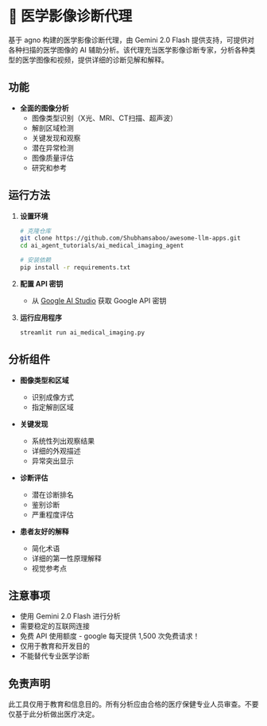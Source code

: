 # 🩻 医学影像诊断代理

基于 agno 构建的医学影像诊断代理，由 Gemini 2.0 Flash 提供支持，可提供对各种扫描的医学图像的 AI 辅助分析。该代理充当医学影像诊断专家，分析各种类型的医学图像和视频，提供详细的诊断见解和解释。

## 功能

- **全面的图像分析**
  - 图像类型识别（X光、MRI、CT扫描、超声波）
  - 解剖区域检测
  - 关键发现和观察
  - 潜在异常检测
  - 图像质量评估
  - 研究和参考

## 运行方法

1. **设置环境**
   ```bash
   # 克隆仓库
   git clone https://github.com/Shubhamsaboo/awesome-llm-apps.git
   cd ai_agent_tutorials/ai_medical_imaging_agent

   # 安装依赖
   pip install -r requirements.txt
   ```

2. **配置 API 密钥**
   - 从 [Google AI Studio](https://aistudio.google.com) 获取 Google API 密钥

3. **运行应用程序**
   ```bash
   streamlit run ai_medical_imaging.py
   ```

## 分析组件

- **图像类型和区域**
  - 识别成像方式
  - 指定解剖区域

- **关键发现**
  - 系统性列出观察结果
  - 详细的外观描述
  - 异常突出显示

- **诊断评估**
  - 潜在诊断排名
  - 鉴别诊断
  - 严重程度评估

- **患者友好的解释**
  - 简化术语
  - 详细的第一性原理解释
  - 视觉参考点

## 注意事项

- 使用 Gemini 2.0 Flash 进行分析
- 需要稳定的互联网连接
- 免费 API 使用额度 - google 每天提供 1,500 次免费请求！
- 仅用于教育和开发目的
- 不能替代专业医学诊断

## 免责声明

此工具仅用于教育和信息目的。所有分析应由合格的医疗保健专业人员审查。不要仅基于此分析做出医疗决定。